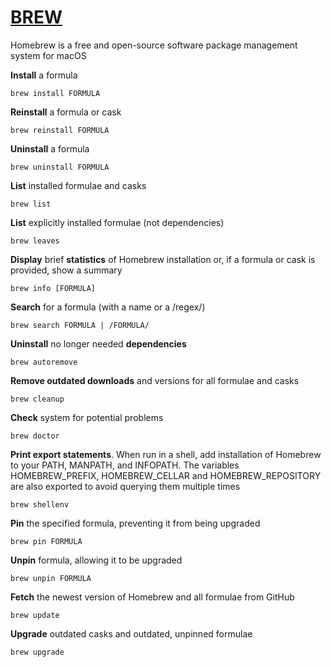 # [BREW](https://brew.sh/)
Homebrew is a free and open-source software package management system for macOS

__Install__ a formula
```
brew install FORMULA
```

__Reinstall__ a formula or cask
```
brew reinstall FORMULA
```

__Uninstall__ a formula
```
brew uninstall FORMULA
```

__List__ installed formulae and casks
```
brew list
```

__List__ explicitly installed formulae (not dependencies)
```
brew leaves
```

__Display__ brief __statistics__ of Homebrew installation or, if a formula or cask is provided, show a summary
```
brew info [FORMULA]
```

__Search__ for a formula (with a name or a /regex/)
```
brew search FORMULA | /FORMULA/
```

__Uninstall__ no longer needed __dependencies__
```
brew autoremove
```

__Remove outdated downloads__ and versions for all formulae and casks
```
brew cleanup
```

__Check__ system for potential problems
```
brew doctor
```

__Print export statements__. When run in a shell, add installation of Homebrew to your PATH, MANPATH, and INFOPATH. The variables HOMEBREW_PREFIX, HOMEBREW_CELLAR and HOMEBREW_REPOSITORY are also exported to avoid querying them multiple times
```
brew shellenv
```

__Pin__ the specified formula, preventing it from being upgraded
```
brew pin FORMULA
```

__Unpin__ formula, allowing it to be upgraded
```
brew unpin FORMULA
```

__Fetch__ the newest version of Homebrew and all formulae from GitHub
```
brew update
```

__Upgrade__ outdated casks and outdated, unpinned formulae
```
brew upgrade
```
